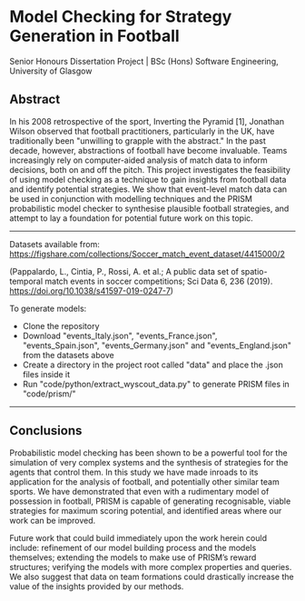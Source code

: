 # Model Checking for Strategy Generation in Football

Senior Honours Dissertation Project | BSc (Hons) Software Engineering, University of Glasgow

## Abstract


In his 2008 retrospective of the sport, Inverting the Pyramid [1], Jonathan Wilson observed that football practitioners, particularly in the UK, have traditionally been "unwilling to grapple with the abstract." In the past decade, however, abstractions of football have become invaluable. Teams increasingly rely on computer-aided analysis of match data to inform decisions, both on and off the pitch. This project investigates the feasibility of using model checking as a technique to gain insights from football data and identify potential strategies.
We show that event-level match data can be used in conjunction with modelling techniques and the PRISM probabilistic model checker to synthesise plausible football strategies, and attempt to lay a foundation for potential future work on this topic.

---

Datasets available from: https://figshare.com/collections/Soccer_match_event_dataset/4415000/2

(Pappalardo, L., Cintia, P., Rossi, A. et al.; A public data set of spatio-temporal match events in soccer competitions; Sci Data 6, 236 (2019). https://doi.org/10.1038/s41597-019-0247-7)

To generate models:
* Clone the repository
* Download "events_Italy.json", "events_France.json", "events_Spain.json", "events_Germany.json" and "events_England.json" from the datasets above
* Create a directory in the project root called "data" and place the .json files inside it
* Run "code/python/extract_wyscout_data.py" to generate PRISM files in "code/prism/"

---

## Conclusions

Probabilistic model checking has been shown to be a powerful tool for the simulation of very complex systems and the synthesis of strategies for the agents that control them. In this study we have made inroads to its application for the analysis of football, and potentially other similar team sports. We have demonstrated that even with a rudimentary model of possession in football, PRISM is capable of generating recognisable, viable strategies for maximum scoring potential, and identified areas where our work can be improved.

Future work that could build immediately upon the work herein could include: refinement of our model building process and the models themselves; extending the models to make use of PRISM’s reward structures; verifying the models with more complex properties and queries. We also suggest that data on team formations could drastically increase the value of the insights provided by our methods.
